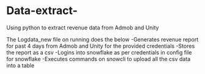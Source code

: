 # Data-extract-
Using python to extract revenue data from Admob and Unity

The Logdata_new file on running does the below
-Generates revenue report for past 4 days from Admob and Unity for the provided credentials
-Stores the report as a csv
-Logins into snowflake as per credentials in config file for snowflake 
-Executes commands on snowcli to upload all the csv data into a table
